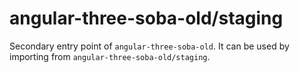 # angular-three-soba-old/staging

Secondary entry point of `angular-three-soba-old`. It can be used by importing from `angular-three-soba-old/staging`.
